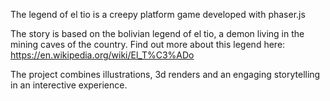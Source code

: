 The legend of el tio is a creepy platform game developed with phaser.js

The story is based on the bolivian legend of el tio, a demon living in the mining caves of the country.
Find out more about this legend here: https://en.wikipedia.org/wiki/El_T%C3%ADo

The project combines illustrations, 3d renders and an engaging storytelling in an interective experience.
